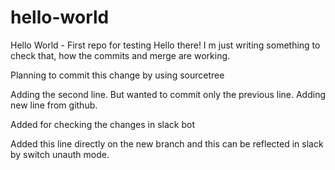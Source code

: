 # hello-world
Hello World - First repo for testing
Hello there! I m just writing something to check that, how the commits and merge are working.

Planning to commit this change by using sourcetree

Adding the second line. But wanted to commit only the previous line.
Adding new line from github.

Added for checking the changes in slack bot

Added this line directly on the new branch and this can be reflected in slack by switch unauth mode.
